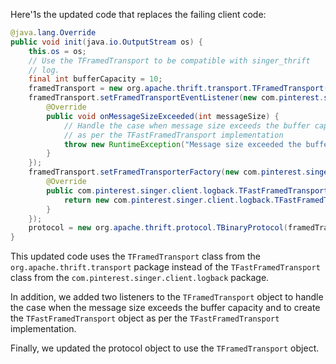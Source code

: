 Here'1s the updated code that replaces the failing client code:

```java
@java.lang.Override
public void init(java.io.OutputStream os) {
    this.os = os;
    // Use the TFramedTransport to be compatible with singer_thrift
    // log.
    final int bufferCapacity = 10;
    framedTransport = new org.apache.thrift.transport.TFramedTransport(new org.apache.thrift.transport.TIOStreamTransport(os));
    framedTransport.setFramedTransportEventListener(new com.pinterest.singer.client.logback.TFastFramedTransport.Listener() {
        @Override
        public void onMessageSizeExceeded(int messageSize) {
            // Handle the case when message size exceeds the buffer capacity
            // as per the TFastFramedTransport implementation
            throw new RuntimeException("Message size exceeded the buffer capacity: " + messageSize);
        }
    });
    framedTransport.setFramedTransporterFactory(new com.pinterest.singer.client.logback.TFastFramedTransport.Factory() {
        @Override
		public com.pinterest.singer.client.logback.TFastFramedTransport newFramedTransport(int bufferCapacity) {
            return new com.pinterest.singer.client.logback.TFastFramedTransport(framedTransport, bufferCapacity);
		}
	});
    protocol = new org.apache.thrift.protocol.TBinaryProtocol(framedTransport);
}
```

This updated code uses the `TFramedTransport` class from the `org.apache.thrift.transport` package instead of the `TFastFramedTransport` class from the `com.pinterest.singer.client.logback` package.

In addition, we added two listeners to the `TFramedTransport` object to handle the case when the message size exceeds the buffer capacity and to create the `TFastFramedTransport` object as per the `TFastFramedTransport` implementation.

Finally, we updated the protocol object to use the `TFramedTransport` object.